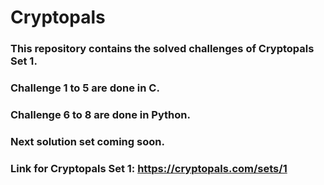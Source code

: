 # Cryptopals

### This repository contains the solved challenges of Cryptopals Set 1.
### Challenge 1 to 5 are done in C.
### Challenge 6 to 8 are done in Python.

### Next solution set coming soon.

### Link for Cryptopals Set 1: https://cryptopals.com/sets/1
